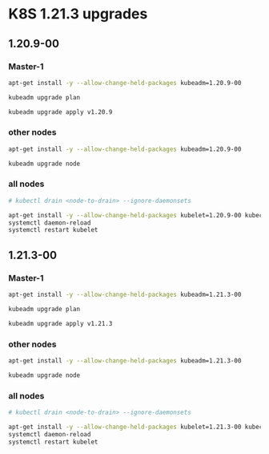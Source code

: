 # K8S 1.21.3 upgrades

## 1.20.9-00

### Master-1

```bash
apt-get install -y --allow-change-held-packages kubeadm=1.20.9-00

kubeadm upgrade plan

kubeadm upgrade apply v1.20.9
```

### other nodes

```bash
apt-get install -y --allow-change-held-packages kubeadm=1.20.9-00

kubeadm upgrade node
```

### all nodes

```bash
# kubectl drain <node-to-drain> --ignore-daemonsets

apt-get install -y --allow-change-held-packages kubelet=1.20.9-00 kubectl=1.20.9-00
systemctl daemon-reload
systemctl restart kubelet
```

## 1.21.3-00

### Master-1

```bash
apt-get install -y --allow-change-held-packages kubeadm=1.21.3-00

kubeadm upgrade plan

kubeadm upgrade apply v1.21.3
```

### other nodes

```bash
apt-get install -y --allow-change-held-packages kubeadm=1.21.3-00

kubeadm upgrade node
```

### all nodes

```bash
# kubectl drain <node-to-drain> --ignore-daemonsets

apt-get install -y --allow-change-held-packages kubelet=1.21.3-00 kubectl=1.21.3-00
systemctl daemon-reload
systemctl restart kubelet
```
